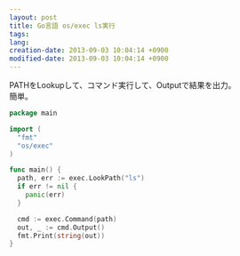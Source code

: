 ```yaml
---
layout: post
title: Go言語 os/exec ls実行
tags:
lang: 
creation-date: 2013-09-03 10:04:14 +0900
modified-date: 2013-09-03 10:04:14 +0900
---
```

PATHをLookupして、コマンド実行して、Outputで結果を出力。  
簡単。

```go
package main

import (
  "fmt"
  "os/exec"
)

func main() {
  path, err := exec.LookPath("ls")
  if err != nil {
    panic(err)
  }

  cmd := exec.Command(path)
  out, _ := cmd.Output()
  fmt.Print(string(out))
}
